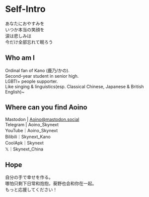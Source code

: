 # Self-Intro
あなたにおやすみを  
いつか本当の笑顔を  
涙は悲しみは  
今だけ全部忘れて眠ろう  
## Who am I
Ordinal fan of Kano (鹿乃/かの).  
Second-year student in senior high.  
LGBTI+ people supporter.  
Like singing & linguistics(esp. Classical Chinese, Japanese & British English)~  
## Where can you find Aoino
Mastodon | Aoino@mastodon.social  
Telegram | Aoino_Skynext    
YouTube｜Aoino_Skynext  
Bilibili｜Skynext_Kano  
CoolApk｜Skynext  
𝕏｜Skynext_China  
## Hope
自分の手で幸せを作る。  
哪怕只剩下日常和抱抱，葵野也会和你在一起。  
もっと応援してください！  
